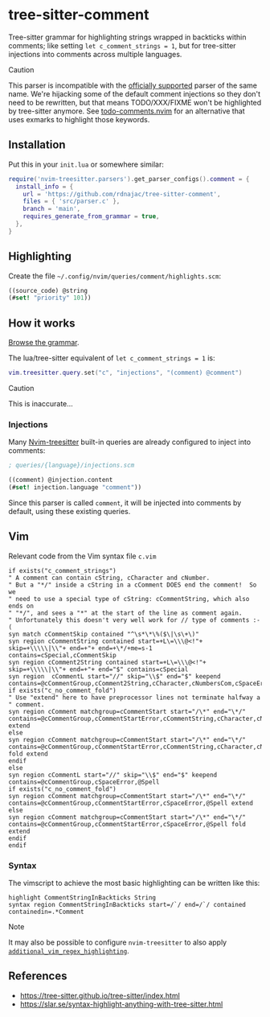 # tree-sitter-comment

Tree-sitter grammar for highlighting strings wrapped in backticks within comments;
like setting `let c_comment_strings = 1`, but for tree-sitter injections into
comments across multiple languages.

> [!CAUTION]
> This parser is incompatible with the [officially supported](https://github.com/nvim-treesitter/nvim-treesitter?tab=readme-ov-file#supported-languages)
> parser of the same name. We're hijacking some of the default comment
> injections so they don't need to be rewritten, but that means TODO/XXX/FIXME
> won't be highlighted by tree-sitter anymore. See [todo-comments.nvim](https://github.com/folke/todo-comments.nvim)
> for an alternative that uses exmarks to highlight those keywords.

## Installation

Put this in your `init.lua` or somewhere similar:

```lua
require('nvim-treesitter.parsers').get_parser_configs().comment = {
  install_info = {
    url = 'https://github.com/rdnajac/tree-sitter-comment',
    files = { 'src/parser.c' },
    branch = 'main',
    requires_generate_from_grammar = true,
  },
}
```

## Highlighting

Create the file `~/.config/nvim/queries/comment/highlights.scm`:

```scheme
((source_code) @string
(#set! "priority" 101))
```

## How it works

[Browse the grammar](https://github.com/rdnajac/tree-sitter-comment/blob/main/grammar.js).

The lua/tree-sitter equivalent of `let c_comment_strings = 1` is:

```lua
vim.treesitter.query.set("c", "injections", "(comment) @comment")
```

> [!CAUTION]
> This is inaccurate...

### Injections

Many [Nvim-treesitter](https://github.com/nvim-treesitter/nvim-treesitter) built-in
queries are already configured to inject into comments:

```scheme
; queries/{language}/injections.scm

((comment) @injection.content
(#set! injection.language "comment"))
```

Since this parser is called `comment`, it will be injected into comments by
default, using these existing queries.

## Vim

Relevant code from the Vim syntax file `c.vim`

```vim
if exists("c_comment_strings")
" A comment can contain cString, cCharacter and cNumber.
" But a "*/" inside a cString in a cComment DOES end the comment!  So we
" need to use a special type of cString: cCommentString, which also ends on
" "*/", and sees a "*" at the start of the line as comment again.
" Unfortunately this doesn't very well work for // type of comments :-(
syn match cCommentSkip contained "^\s*\*\%($\|\s\+\)"
syn region cCommentString contained start=+L\=\\\@<!"+ skip=+\\\\\|\\"+ end=+"+ end=+\*/+me=s-1 contains=cSpecial,cCommentSkip
syn region cComment2String contained start=+L\=\\\@<!"+ skip=+\\\\\|\\"+ end=+"+ end="$" contains=cSpecial
syn region  cCommentL start="//" skip="\\$" end="$" keepend contains=@cCommentGroup,cComment2String,cCharacter,cNumbersCom,cSpaceError,cWrongComTail,@Spell
if exists("c_no_comment_fold")
" Use "extend" here to have preprocessor lines not terminate halfway a
" comment.
syn region cComment matchgroup=cCommentStart start="/\*" end="\*/" contains=@cCommentGroup,cCommentStartError,cCommentString,cCharacter,cNumbersCom,cSpaceError,@Spell extend
else
syn region cComment matchgroup=cCommentStart start="/\*" end="\*/" contains=@cCommentGroup,cCommentStartError,cCommentString,cCharacter,cNumbersCom,cSpaceError,@Spell fold extend
endif
else
syn region cCommentL start="//" skip="\\$" end="$" keepend contains=@cCommentGroup,cSpaceError,@Spell
if exists("c_no_comment_fold")
syn region cComment matchgroup=cCommentStart start="/\*" end="\*/" contains=@cCommentGroup,cCommentStartError,cSpaceError,@Spell extend
else
syn region cComment matchgroup=cCommentStart start="/\*" end="\*/" contains=@cCommentGroup,cCommentStartError,cSpaceError,@Spell fold extend
endif
endif
```

### Syntax

The vimscript to achieve the most basic highlighting can be written like this:

```vim
highlight CommentStringInBackticks String
syntax region CommentStringInBackticks start=/`/ end=/`/ contained containedin=.*Comment
```

> [!NOTE]
> It may also be possible to configure `nvim-treesitter` to also apply
> [`additional_vim_regex_highlighting`](https://github.com/nvim-treesitter/nvim-treesitter?tab=readme-ov-file#highlight).

## References

- <https://tree-sitter.github.io/tree-sitter/index.html>
- <https://slar.se/syntax-highlight-anything-with-tree-sitter.html>
